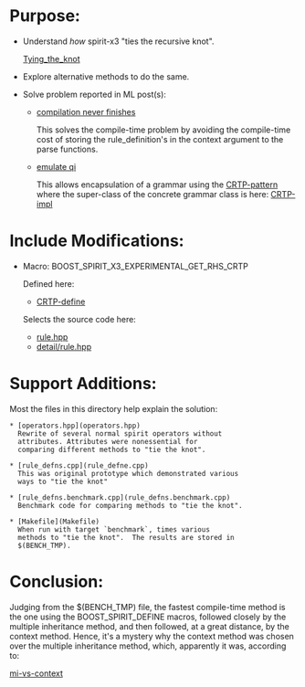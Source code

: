 # Purpose:

* Understand *how* spirit-x3 "ties the recursive knot".

  [Tying_the_knot](https://wiki.haskell.org/Tying_the_Knot)
  
* Explore alternative methods to do the same.

* Solve problem reported in ML post(s):

  * [compilation never finishes](https://sourceforge.net/p/spirit/mailman/message/35799862/)

    This solves the compile-time problem by avoiding the
    compile-time cost of storing the rule_definition's in
    the context argument to the parse functions.
    
  * [emulate qi](https://sourceforge.net/p/spirit/mailman/message/35561750/)
   
    This allows encapsulation of a grammar using the
    [CRTP-pattern](https://en.wikipedia.org/wiki/Curiously_recurring_template_pattern)
    where the super-class of the concrete grammar class is
    here:
    [CRTP-impl](https://github.com/cppljevans/spirit/blob/get_rhs/include/boost/spirit/home/x3/nonterminal/rule.hpp#L387)
 
# Include Modifications:

* Macro: BOOST_SPIRIT_X3_EXPERIMENTAL_GET_RHS_CRTP

  Defined here:
  
  * [CRTP-define](https://github.com/cppljevans/spirit/blob/get_rhs/include/boost/spirit/home/x3/nonterminal/rule.hpp#L18)
  
  Selects the source code here:
  
  * [rule.hpp](https://github.com/cppljevans/spirit/blob/get_rhs/include/boost/spirit/home/x3/nonterminal/rule.hpp)
  * [detail/rule.hpp](https://github.com/cppljevans/spirit/blob/get_rhs/include/boost/spirit/home/x3/nonterminal/detail/rule.hpp)
  
# Support Additions:

  Most the files in this directory help explain the
  solution:
  
    * [operators.hpp](operators.hpp)
      Rewrite of several normal spirit operators without
      attributes. Attributes were nonessential for
      comparing different methods to "tie the knot".
      
    * [rule_defns.cpp](rule_defne.cpp)
      This was original prototype which demonstrated various
      ways to "tie the knot"
      
    * [rule_defns.benchmark.cpp](rule_defns.benchmark.cpp)
      Benchmark code for comparing methods to "tie the knot".
      
    * [Makefile](Makefile)
      When run with target `benchmark`, times various
      methods to "tie the knot".  The results are stored in
      $(BENCH_TMP).
      
# Conclusion:

  Judging from the $(BENCH_TMP) file, the fastest
  compile-time method is the one using the
  BOOST_SPIRIT_DEFINE macros, followed closely by the
  multiple inheritance method, and then followed, at a great
  distance, by the context method.  Hence, it's a mystery
  why the context method was chosen over the multiple
  inheritance method, which, apparently it was, according
  to:
  
[mi-vs-context](http://boost.2283326.n4.nabble.com/compare-of-2-existing-methods-to-implement-grammar-recursion-tt4687574.html#a4687690)

  
    
      

